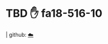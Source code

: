 # TBD :hand: fa18-516-10


| github: [:cloud:](https://github.com/cloudmesh-community/fa18-516-10/blob/master/project-paper/report.md)




